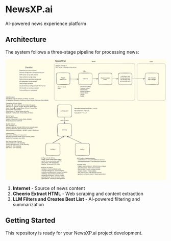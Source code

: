 # NewsXP.ai

AI-powered news experience platform

## Architecture

The system follows a three-stage pipeline for processing news:

![Architecture Diagram](./architecture.excalidraw.svg)

1. **Internet** - Source of news content
2. **Cheerio Extract HTML** - Web scraping and content extraction
3. **LLM Filters and Creates Best List** - AI-powered filtering and summarization

## Getting Started

This repository is ready for your NewsXP.ai project development.
